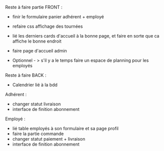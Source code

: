 Reste à faire partie FRONT : 

- finir le formulaire panier adhérent + employé

- refaire css affichage des tournées 

- lié les derniers cards d'accueil à la bonne page, et faire en sorte que ca affiche le bonne endroit 
- faire page d'accueil admin

- Optionnel - > s'il y a le temps faire un espace de planning pour les employés 





Reste à faire BACK :

- Calendrier lié à la bdd 

Adhérent : 
- changer statut livraison
- interface de finition abonnement 


Employé : 
- lié table employés à son formulaire et sa page profil
- faire la partie commande
- changer statut paiement + livraison
- interface de finition abonnement 